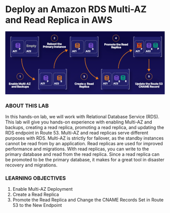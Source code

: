 # Deploy an Amazon RDS Multi-AZ and Read Replica in AWS

![](../img/5.2.LabDiagram.png)


### ABOUT THIS LAB
In this hands-on lab, we will work with Relational Database Service (RDS). This lab will give you hands-on experience with enabling Multi-AZ and backups, creating a read replica, promoting a read replica, and updating the RDS endpoint in Route 53. Multi-AZ and read replicas serve different purposes with RDS. Multi-AZ is strictly for failover, as the standby instances cannot be read from by an application. Read replicas are used for improved performance and migrations. With read replicas, you can write to the primary database and read from the read replica. Since a read replica can be promoted to be the primary database, it makes for a great tool in disaster recovery and migrations.


### LEARNING OBJECTIVES
1. Enable Multi-AZ Deployment
2. Create a Read Replica
3. Promote the Read Replica and Change the CNAME Records Set in Route 53 to the New Endpoint


